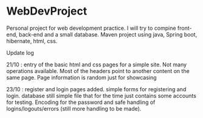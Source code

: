 # WebDevProject
Personal project for web development practice. I will try to compine front-end, back-end and a small database. Maven project using java, Spring boot, hibernate, html, css.

Update log

21/10 :  entry of the basic html and css pages for a simple site. Not many operations available. Most of the headers point to another content on the same page. Page information is random just for showcasing

23/10 : register and login pages added. simple forms for registering and login. database still simple file that for the time just contains some accounts for testing. Encoding for the password and safe handling of logins/logouts/errors (still more handling to be made).
